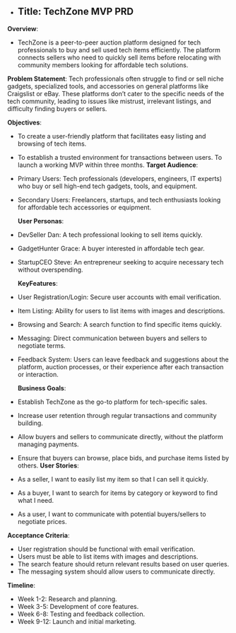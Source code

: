 - ## Title: TechZone MVP PRD
**Overview**:
- TechZone is a peer-to-peer auction platform designed for tech professionals to buy and sell used tech items efficiently. The platform connects sellers who need to quickly sell items before relocating with community members looking for affordable tech solutions.

 **Problem Statement**:
Tech professionals often struggle to find or sell niche gadgets, specialized tools, and accessories on general platforms like Craigslist or eBay. These platforms don’t cater to the specific needs of the tech community, leading to issues like mistrust, irrelevant listings, and difficulty finding buyers or sellers.
  
 **Objectives**:
- To create a user-friendly platform that facilitates easy listing and browsing of tech items.
- To establish a trusted environment for transactions between users.
To launch a working MVP within three months.
 **Target Audience**:
- Primary Users: Tech professionals (developers, engineers, IT experts) who buy or sell high-end tech gadgets, tools, and equipment.
- Secondary Users: Freelancers, startups, and tech enthusiasts looking for affordable tech accessories or equipment.
  
  **User Personas**:
- DevSeller Dan: A tech professional looking to sell items quickly.
- GadgetHunter Grace: A buyer interested in affordable tech gear.
- StartupCEO Steve: An entrepreneur seeking to acquire necessary tech without overspending.

   **KeyFeatures**:
- User Registration/Login: Secure user accounts with email verification.
- Item Listing: Ability for users to list items with images and descriptions.
- Browsing and Search: A search function to find specific items quickly.
- Messaging: Direct communication between buyers and sellers to negotiate terms.
- Feedback System: Users can leave feedback and suggestions about the platform, auction processes, or their experience after each transaction or interaction.
  
  **Business Goals**: 
- Establish TechZone as the go-to platform for tech-specific sales.
- Increase user retention through regular transactions and community building.
- Allow buyers and sellers to communicate directly, without the platform managing payments.
- Ensure that buyers can browse, place bids, and purchase items listed by others.
 **User Stories**:
- As a seller, I want to easily list my item so that I can sell it quickly.
- As a buyer, I want to search for items by category or keyword to find what I need.
- As a user, I want to communicate with potential buyers/sellers to negotiate prices.

 **Acceptance Criteria**:
- User registration should be functional with email verification.
- Users must be able to list items with images and descriptions.
- The search feature should return relevant results based on user queries.
- The messaging system should allow users to communicate directly.

 **Timeline**:
- Week 1-2: Research and planning.
- Week 3-5: Development of core features.
- Week 6-8: Testing and feedback collection.
- Week 9-12: Launch and initial marketing.

